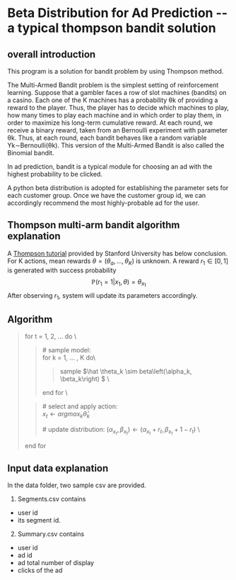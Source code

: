 # Beta Distribution for Ad Prediction -- a typical thompson bandit solution

## overall introduction
This program is a solution for bandit problem by using Thompson method.

The Multi-Armed Bandit problem is the simplest setting of reinforcement learning. Suppose that a gambler faces a row of slot machines (bandits) on a casino. Each one of the K machines has a probability θk of providing a reward to the player. Thus, the player has to decide which machines to play, how many times to play each machine and in which order to play them, in order to maximize his long-term cumulative reward.
At each round, we receive a binary reward, taken from an Bernoulli experiment with parameter θk. Thus, at each round, each bandit behaves like a random variable Yk∼Bernoulli(θk). This version of the Multi-Armed Bandit is also called the Binomial bandit.

In ad prediction, bandit is a typical module for choosing an ad with the highest probability to be clicked. 

A python beta distribution is adopted for establishing the parameter sets for each customer group. Once we have the customer group id, we can accordingly recommend the most highly-probable ad for the user.

## Thompson multi-arm bandit algorithm explanation
A [Thompson tutorial](https://web.stanford.edu/~bvr/pubs/TS_Tutorial.pdf) provided by Stanford University has below conclusion.
For K actions, mean rewards $\theta = \left(\theta_a, \dots, \theta_K\right)$ is unknown. 
A reward $r_1 \in [0, 1]$ is generated with success probability $$\mathbb P\left(r_1 = 1 | x_1, \theta\right) = \theta_{x_1}$$ After observing $r_1$, system will update its parameters accordingly.

## Algorithm
> for t = 1, 2, $\dots$ do \
> > \# sample model:\
> > for k = 1, $\dots$ , K do\
> > > sample $\hat \theta_k \sim beta\left(\alpha_k, \beta_k\right) $ \
> > 
> > end for \
>  
> > \# select and apply action: \
> > $x_t \leftarrow argmax_k \hat \theta_k$
> >
> > \# update distribution:
> > $(\alpha_{x_t}, \beta_{x_t})\leftarrow(\alpha_{x_t} + r_t, \beta_{x_t} + 1 - r_t)$ \
>
> end for


## Input data explanation
In the data folder, two sample csv are provided. 
1. Segments.csv contains 
- user id 
- its segment id. 
2. Summary.csv contains 
- user id
- ad id
- ad total number of display 
- clicks of the ad